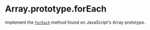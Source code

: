# Array.prototype.forEach

Implement the [`forEach`](https://developer.mozilla.org/en-US/docs/Web/JavaScript/Reference/Global_Objects/Array/forEach) method found on JavaScript's Array prototype.
